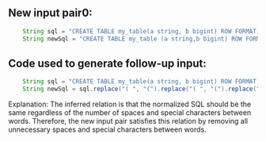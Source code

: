## New input pair0:
```java
    String sql = "CREATE TABLE my_table(a string, b bigint) ROW FORMAT SERDE 'org.apache.hadoop.hive.serde2.JsonSerDe' STORED AS TEXTFILE";
    String newSql = "CREATE TABLE my_table (a string,b bigint) ROW FORMAT SERDE 'org.apache.hadoop.hive.serde2.JsonSerDe' STORED AS TEXTFILE";
```
## Code used to generate follow-up input:
```java
    String sql = "CREATE TABLE my_table(a string, b bigint) ROW FORMAT SERDE 'org.apache.hadoop.hive.serde2.JsonSerDe' STORED AS TEXTFILE";
    String newSql = sql.replace("( ", "(").replace("( ", "(").replace("( ", "(").replace(" )", ")").replace("( ", "(").replace("  ", " ").replace("  ", " ").replace("  ", " ").replace("  ", " ").replace("( ", "(").replace(", ", ",").replace(",", ",");
```
Explanation: The inferred relation is that the normalized SQL should be the same regardless of the number of spaces and special characters between words. Therefore, the new input pair satisfies this relation by removing all unnecessary spaces and special characters between words.
